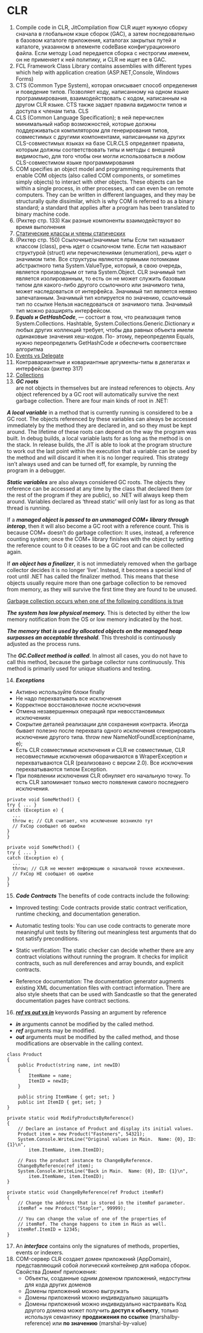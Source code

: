 # CLR
1. Compile code in CLR, JitCompilation flow
 CLR ищет нужную сборку сначала в глобальном кэше сборок (GAC), а затем последовательно в базовом каталоге приложения, каталогах закрытых путей и каталоге, указанном в элементе codeBase конфигурационного файла. Если методу Load передается сборка с нестрогим именем, он не применяет к ней политику, и CLR не ищет ее в GAC.
2. FCL Framework Class Library contains assemblies with different types which help with application creation (ASP.NET,Console, Windows Forms)
3. CTS (Common Type System), которая описывает способ определения и поведение типов. Позволяет коду, написанному на одном языке программирования, взаимодействовать с кодом, написанным на другом CLR языке. CTS также задает правила видимости типов и доступа к членам типа.
CLS
4. CLS (Common Language Specification); в ней перечислен минимальный набор возможностей, которые должны поддерживаться компилятором для генерирования типов, совместимых с другими компонентами, написанными на других CLS-совместимых языках на базе CLR.CLS определяет правила, которым должны соответствовать типы и методы с внешней видимостью, для того чтобы они могли использоваться в любом CLS-совместимом языке программирования
5. COM specifies an object model and programming requirements that enable COM objects (also called COM components, or sometimes simply objects) to interact with other objects. These objects can be within a single process, in other processes, and can even be on remote computers. They can be written in different languages, and they may be structurally quite dissimilar, which is why COM is referred to as a binary standard; a standard that applies after a program has been translated to binary machine code.
6. (Рихтер стр. 133) Как разные компоненты взаимодействуют во время выполнения
7. [Статические классы и члены статических](https://docs.microsoft.com/ru-ru/dotnet/csharp/programming-guide/classes-and-structs/static-classes-and-static-class-members)
8. (Рихтер стр. 150) Ссылочные/значимые типы
 Если тип называют классом (class), речь идет о ссылочном типе.
 Если тип называют структурой (struct) или перечислениями (enumeration), речь идет о значимом типе.
 Все структуры являются прямыми потомками абстрактного типа System.ValueType, который, в свою очередь, является производным от типа System.Object. CLR значимый тип является изолированным, то есть он не может служить базовым типом для какого-либо другого ссылочного
или значимого типа, может наследоваться от интерфейса.
Значимый тип является неявно запечатанным.
Значимый тип копируется по значению, ссылочный тип по ссылке
Нельзя наследоваться от значимого типа.
Значимый тип можно разширять интерфейсом.
9. ***Equals и GetHashCode***, — состоит в том, что реализация типов System.Collections.
Hashtable, System.Collections.Generic.Dictionary и любых других коллекций
требует, чтобы два равных объекта имели одинаковые значения хеш-кодов. По-
этому, переопределяя Equals, нужно переопределить GetHashCode и обеспечить
соответствие алгоритма
10. [Events vs Delegate](https://dzone.com/articles/event-vs-delegate)
11. Контравариантные и ковариантные аргументы-типы в делегатах и интерфейсах (рихтер 317)
12. [Collections](http://geekswithblogs.net/BlackRabbitCoder/archive/2011/06/16/c.net-fundamentals-choosing-the-right-collection-class.aspx)
13. ***GC roots***    
are not objects in themselves but are instead references to objects. Any object referenced by a GC root will automatically survive the next garbage collection. There are four main kinds of root in .NET:

***A local variable*** in a method that is currently running is considered to be a GC root. The objects referenced by these variables can always be accessed immediately by the method they are declared in, and so they must be kept around. The lifetime of these roots can depend on the way the program was built. In debug builds, a local variable lasts for as long as the method is on the stack. In release builds, the JIT is able to look at the program structure to work out the last point within the execution that a variable can be used by the method and will discard it when it is no longer required. This strategy isn’t always used and can be turned off, for example, by running the program in a debugger.

***Static variables*** are also always considered GC roots. The objects they reference can be accessed at any time by the class that declared them (or the rest of the program if they are public), so .NET will always keep them around. Variables declared as ‘thread static’ will only last for as long as that thread is running.

If a ***managed object is passed to an unmanaged COM+ library through interop***, then it will also become a GC root with a reference count. This is because COM+ doesn’t do garbage collection: It uses, instead, a reference counting system; once the COM+ library finishes with the object by setting the reference count to 0 it ceases to be a GC root and can be collected again.

If ***an object has a finalizer***, it is not immediately removed when the garbage collector decides it is no longer ‘live’. Instead, it becomes a special kind of root until .NET has called the finalizer method. This means that these objects usually require more than one garbage collection to be removed from memory, as they will survive the first time they are found to be unused.

[Garbage collection occurs when one of the following conditions is true](https://docs.microsoft.com/en-us/dotnet/standard/garbage-collection/fundamentals)

***The system has low physical memory.*** This is detected by either the low memory notification from the OS or low memory indicated by the host.

***The memory that is used by allocated objects on the managed heap surpasses an acceptable threshold***. This threshold is continuously adjusted as the process runs.

The ***GC.Collect method is called***. In almost all cases, you do not have to call this method, because the garbage collector runs continuously. This method is primarily used for unique situations and testing.

14. ***Exceptions*** 
* Активно используйте блоки finally
* Не надо перехватывать все исключения
* Корректное восстановление после исключения
* Отмена незавершенных операций при невосстановимых исключениях
* Сокрытие деталей реализации для сохранения контракта. Иногда бывает полезно после перехвата одного исключения сгенерировать исключение другого типа. throw new NameNotFoundException(name, e);
* Есть CLR совместимые исключения и CLR не совместимые, CLR несовместимые исключения оборачиваются в WraperException и перехватываются CLR (реализовано c версии 2.0). Все исключения перехватываются типом Exception.   
* При появлении исключения CLR обнуляет его начальную точку. То есть CLR запоминает только место появления самого последнего исключения.
```
private void SomeMethod() {
try { ... }
catch (Exception e) {
  ...
  throw e; // CLR считает, что исключение возникло тут
  // FxCop сообщает об ошибке
}
}
```
```
private void SomeMethod() {
try { ... }
catch (Exception e) {
  ...
  throw; // CLR не меняет информацию о начальной точке исключения.
  // FxCop НЕ сообщает об ошибке
}
}
```

15. ***Code Contracts***
The benefits of code contracts include the following:

* Improved testing: Code contracts provide static contract verification, runtime checking, and documentation generation.

* Automatic testing tools: You can use code contracts to generate more meaningful unit tests by filtering out meaningless test arguments that do not satisfy preconditions.

* Static verification: The static checker can decide whether there are any contract violations without running the program. It checks for implicit contracts, such as null dereferences and array bounds, and explicit contracts.

* Reference documentation: The documentation generator augments existing XML documentation files with contract information. There are also style sheets that can be used with Sandcastle so that the generated documentation pages have contract sections.

16. ***[ref vs out vs in](https://docs.microsoft.com/en-us/dotnet/csharp/language-reference/keywords/ref)*** keywords Passing an argument by reference
* ***in*** arguments cannot be modified by the called method. 
* ***ref*** arguments may be modified.
* ***out*** arguments must be modified by the called method, and those modifications are observable in the calling context.
```
class Product
{
    public Product(string name, int newID)
    {
        ItemName = name;
        ItemID = newID;
    }

    public string ItemName { get; set; }
    public int ItemID { get; set; }
}

private static void ModifyProductsByReference()
{
    // Declare an instance of Product and display its initial values.
    Product item = new Product("Fasteners", 54321);
    System.Console.WriteLine("Original values in Main.  Name: {0}, ID: {1}\n",
        item.ItemName, item.ItemID);

    // Pass the product instance to ChangeByReference.
    ChangeByReference(ref item);
    System.Console.WriteLine("Back in Main.  Name: {0}, ID: {1}\n",
        item.ItemName, item.ItemID);
}

private static void ChangeByReference(ref Product itemRef)
{
    // Change the address that is stored in the itemRef parameter.   
    itemRef = new Product("Stapler", 99999);

    // You can change the value of one of the properties of
    // itemRef. The change happens to item in Main as well.
    itemRef.ItemID = 12345;
}
```

17. An ***interface*** contains only the signatures of methods, properties, events or indexers.
18. COM-сервер CLR создает домен приложений (AppDomain), представляющий собой логический контейнер для набора сборок.  
    Cвойства Доменf приложения:
    * Объекты, созданные одним доменом приложений, недоступны для кода других доменов
    * Домены приложений можно выгружать
    * Домены приложений можно индивидуально защищать
    * Домены приложений можно индивидуально настраивать
Код другого домена может получить **доступ к объекту**, только используя семантику **продвижения по ссылке** (marshalby-
reference) или **по значению** (marshal-by-value)

